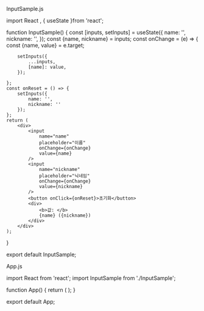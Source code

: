 InputSample.js

import React , { useState }from 'react';

function InputSample() {
    const [inputs, setInputs] = useState({
        name: '',
        nickname: '',
    });
    const {name, nickname} = inputs;
    const onChange = (e) => {
        const {name, value} = e.target;
        
        setInputs({
            ...inputs,
            [name]: value,
        });
        
    };
    const onReset = () => {
        setInputs({
            name: '',
            nickname: ''
        });
    };
    return (
        <div>
            <input 
                name="name" 
                placeholder="이름" 
                onChange={onChange} 
                value={name}
            />
            <input 
                name="nickname" 
                placeholder="닉네임" 
                onChange={onChange} 
                value={nickname}
            />
            <button onClick={onReset}>초기화</button>
            <div>
                <b>값: </b>
                {name} ({nickname})
            </div>
        </div>
    );
}

export default InputSample;


App.js

import React from 'react';
import InputSample from './InputSample';

function App() {
  return (
    <InputSample />
  );
}

export default App;

